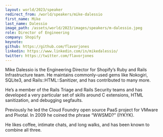 ```yaml
---
layout: world/2023/speaker
redirect_from: /world/speakers/mike-dalessio
first_name: Mike
last_name: Dalessio
image_path: /assets/world/2023/images/speakers/m-dalessio.jpeg
role: Director of Engineering
company: Shopify
keynote:
github: https://github.com/flavorjones
linkedin: https://www.linkedin.com/in/mikedalessio/
twitter: https://twitter.com/flavorjones
---
```


Mike Dalessio is the Engineering Director for Shopify’s Ruby and Rails Infrastructure team. He maintains commonly-used gems like Nokogiri, SQLite3, and Rails::HTML::Sanitizer, and has contributed to many more.

He’s a member of the Rails Triage and Rails Security teams and has developed a very particular set of skills around C extensions, HTML sanitization, and debugging segfaults.

Previously he led the Cloud Foundry open source PaaS project for VMware and Pivotal. In 2009 he coined the phrase “WWSMD?” (IYKYK).

He likes coffee, intimate chats, and long walks, and has been known to combine all three.
